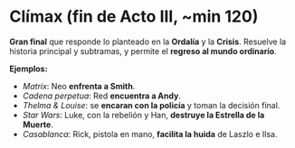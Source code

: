 # Clímax (fin de Acto III, ~min 120)

**Gran final** que responde lo planteado en la **Ordalía** y la **Crisis**. Resuelve la historia principal y subtramas, y permite el **regreso al mundo ordinario**.

**Ejemplos:**
- *Matrix*: Neo **enfrenta a Smith**.
- *Cadena perpetua*: Red **encuentra a Andy**.
- *Thelma & Louise*: se **encaran con la policía** y toman la decisión final.
- *Star Wars*: Luke, con la rebelión y Han, **destruye la Estrella de la Muerte**.
- *Casablanca*: Rick, pistola en mano, **facilita la huida** de Laszlo e Ilsa.
